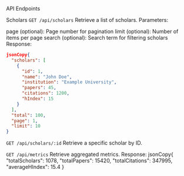 API Endpoints

Scholars
`GET /api/scholars`
Retrieve a list of scholars.
Parameters:

page (optional): Page number for pagination
limit (optional): Number of items per page
search (optional): Search term for filtering scholars
Response:

```json
jsonCopy{
  "scholars": [
    {
      "id": 1,
      "name": "John Doe",
      "institution": "Example University",
      "papers": 45,
      "citations": 1200,
      "hIndex": 15
    }
  ],
  "total": 100,
  "page": 1,
  "limit": 10
}
```


`GET /api/scholars/:id`
Retrieve a specific scholar by ID.


`GET /api/metrics`
Retrieve aggregated metrics.
Response:
jsonCopy{
  "totalScholars": 1078,
  "totalPapers": 15420,
  "totalCitations": 347995,
  "averageHIndex": 15.4
}